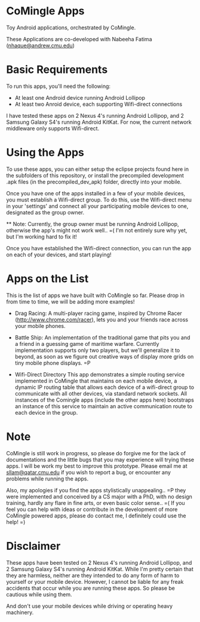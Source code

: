 CoMingle Apps
=============

Toy Android applications, orchestrated by CoMingle.

These Applications are co-developed with Nabeeha Fatima (nhaque@andrew.cmu.edu)

Basic Requirements
==================

To run this apps, you'll need the following:
  - At least one Android device running Android Lollipop
  - At least two Anroid device, each supporting Wifi-direct connections

I have tested these apps on 2 Nexus 4's running Android Lollipop, and 
2 Samsung Galaxy S4's running Android KitKat. For now, the current network 
middleware only supports Wifi-direct.

Using the Apps
==============

To use these apps, you can either setup the eclipse projects found here in the subfolders of this
repository, or install the precompiled development .apk files (in the precompiled_dev_apk) folder,
directly into your mobile. 

Once you have one of the apps installed in a few of your mobile devices, you must
establish a Wifi-direct group. To do this, use the Wifi-direct menu in your
'settings' and connect all your participating mobile devices to one, designated as 
the group owner.

** Note: Currently, the group owner must be running Android Lollipop, otherwise the
app's might not work well.. =( I'm not entirely sure why yet, but I'm working hard to
fix it!

Once you have established the Wifi-direct connection, you can run the app on each of
your devices, and start playing!

Apps on the List
================

This is the list of apps we have built with CoMingle so far. Please drop in from
time to time, we will be adding more examples!

- Drag Racing:
  A multi-player racing game, inspired by Chrome Racer (http://www.chrome.com/racer),
  lets you and your friends race across your mobile phones. 

- Battle Ship:
  An implementation of the traditional game that pits you and a friend in a guessing
  game of maritime warfare. Currently implementation supports only two players, but 
  we'll generalize it to beyond, as soon as we figure out creative ways of display
  more grids on tiny mobile phone displays. =P

- Wifi-Direct Directory
  This app demonstrates a simple routing service implemented in CoMingle that maintains
  on each mobile device, a dynamic IP routing table that allows each device of a 
  wifi-direct group to communicate with all other devices, via standard network sockets.
  All instances of the Comingle apps (include the other apps here) bootstraps an instance 
  of this service to maintain an active communication route to each device in the group.

Note
====

CoMingle is still work in progress, so please do forgive me for the lack of
documentations and the little bugs that you may experience will trying these apps.
I will be work my best to improve this prototype. Please email me at
sllam@qatar.cmu.edu if you wish to report a bug, or encounter any problems while
running the apps.

Also, my apologies if you find the apps stylistically unappealing.. =P they were
implemented and conceived by a CS major with a PhD, with no design training,
hardly any flare in fine arts, or even basic color sense.. =( If you feel you can 
help with ideas or contribute in the development of more CoMingle powered apps, please 
do contact me, I definitely could use the help! =)

Disclaimer
==========

These apps have been tested on 2 Nexus 4's running Android Lollipop, and 2 Samsung
Galaxy S4's running Android KitKat. While I'm pretty certain that they are harmless, 
neither are they intended to do any form of harm to yourself or your mobile device. 
However, I cannot be liable for any freak accidents that occur while you are running 
these apps. So please be cautious while using them. 

And don't use your mobile devices while driving or operating heavy machinery. 

